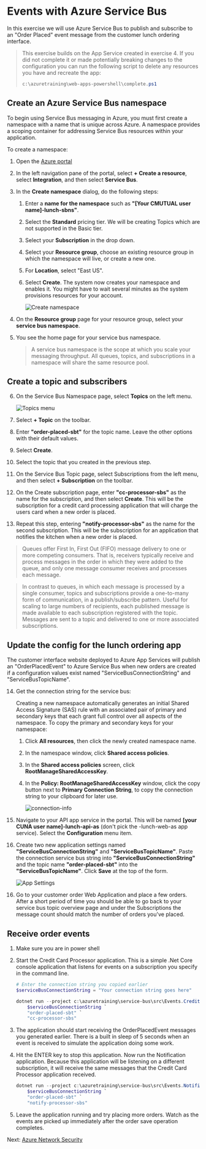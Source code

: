 # Events with Azure Service Bus

In this exercise we will use Azure Service Bus to publish and subscribe to an "Order Placed" event message from the customer lunch ordering interface.

> This exercise builds on the App Service created in exercise 4. If you did not complete it or made potentially breaking changes to the configuration you can run the following script to delete any resources you have and recreate the app:
> ```powershell
> c:\azuretraining\web-apps-powershell\complete.ps1
> ```

## Create an Azure Service Bus namespace

To begin using Service Bus messaging in Azure, you must first create a namespace with a name that is unique across Azure. A namespace provides a scoping container for addressing Service Bus resources within your application.

To create a namespace:

1. Open the [Azure portal](https://portal.azure.com)

2. In the left navigation pane of the portal, select **+ Create a resource**, select **Integration**, and then select **Service Bus**.

3. In the **Create namespace** dialog, do the following steps: 
    1. Enter a **name for the namespace** such as **"[Your CMUTUAL user name]-lunch-sbns"**.
    2. Select the **Standard** pricing tier. We will be creating Topics which are not supported in the Basic tier.
    3. Select your **Subscription** in the drop down.
    4. Select your **Resource group**, choose an existing resource group in which the namespace will live, or create a new one.
    5. For **Location**, select "East US".
    6. Select **Create**. The system now creates your namespace and enables it. You might have to wait several minutes as the system provisions resources for your account.

        ![Create namespace](images/service-bus-create.png)

4. On the **Resource group** page for your resource group, select your **service bus namespace**. 

5. You see the home page for your service bus namespace. 

    > A service bus namespace is the scope at which you scale your messaging throughput. All queues, topics, and subscriptions in a namespace will share the same resource pool.

## Create a topic and subscribers

6. On the Service Bus Namespace page, select **Topics** on the left menu.

    ![Topics menu](images/service-bus-topics-menu.png)

7. Select **+ Topic** on the toolbar.

8. Enter **"order-placed-sbt"** for the topic name. Leave the other options with their default values.

9. Select **Create**.

10. Select the topic that you created in the previous step.

11. On the Service Bus Topic page, select Subscriptions from the left menu, and then select **+ Subscription** on the toolbar.

12. On the Create subscription page, enter **"cc-processor-sbs"** as the name for the subscription, and then select **Create**.  This will be the subscription for a credit card processing application that will charge the users card when a new order is placed.

13. Repeat this step, entering **"notify-processor-sbs"** as the name for the second subscription. This will be the subscription for an application that notifies the kitchen when a new order is placed.

> Queues offer First In, First Out (FIFO) message delivery to one or more competing consumers. That is, receivers typically receive and process messages in the order in which they were added to the queue, and only one message consumer receives and processes each message. 

> In contrast to queues, in which each message is processed by a single consumer, topics and subscriptions provide a one-to-many form of communication, in a publish/subscribe pattern. Useful for scaling to large numbers of recipients, each published message is made available to each subscription registered with the topic. Messages are sent to a topic and delivered to one or more associated subscriptions.

## Update the config for the lunch ordering app

The customer interface website deployed to Azure App Services will publish an "OrderPlacedEvent" to Azure Service Bus when new orders are created if a configuration values exist named "ServiceBusConnectionString" and "ServiceBusTopicName".

14. Get the connection string for the service bus:

    Creating a new namespace automatically generates an initial Shared Access Signature (SAS) rule with an associated pair of primary and secondary keys that each grant full control over all aspects of the namespace. To copy the primary and secondary keys for your namespace: 

    1. Click **All resources**, then click the newly created namespace name.
    2. In the namespace window, click **Shared access policies**.
    3. In the **Shared access policies** screen, click **RootManageSharedAccessKey**.
        
    4. In the **Policy: RootManageSharedAccessKey** window, click the copy button next to **Primary Connection String**, to copy the connection string to your clipboard for later use.
    
        ![connection-info](./images/service-bus-connection-info.png)

15. Navigate to your API app service in the portal.  This will be named **[your CUNA user name]-lunch-api-as** (don't pick the -lunch-web-as app service).  Select the **Configuration** menu item. 

    <!--![App Settings](images/function-app-settings.png)-->

16. Create two new application settings named **"ServiceBusConnectionString"** and **"ServiceBusTopicName"**.  Paste the connection service bus string into **"ServiceBusConnectionString"** and the topic name **"order-placed-sbt"** into the **"ServiceBusTopicName"**.  Click **Save** at the top of the form.

    ![App Settings](images/app-service-sb-config.jpg)

<!--
 the script below and run it to add a new config variables to the web app named "ServiceBusConnectionString" and "SerivceBusTopicName":

    ```powershell
    # Paste your connection string here
    $serviceBusConnectionString = "[connection string here]"
    # Enter your topic name here
    $topicName = "order-placed-sbt"

    # Get the current app settings
    $apiApp = Get-AzureRMWebApp -ResourceGroupName $resourceGroupName -Name $apiAppServiceName
    $appSettingList = $apiApp.SiteConfig.AppSettings

    $newAppSettings = @{}
    ForEach ($kvp in $appSettingList) {
        $newAppSettings[$kvp.Name] = $kvp.Value
    }

    # Add new settings
    $newAppSettings["ServiceBusConnectionString"] = $serviceBusConnectionString
    $newAppSettings["ServiceBusTopicName"] = $topicName

    # Update settings
    Set-AzureRmWebApp -AppSettings $newAppSettings -Name $apiAppServiceName -ResourceGroupName $resourceGroupName
    ```
--->

16. Go to your customer order Web Application and place a few orders. After a short period of time you should be able to go back to your service bus topic overview page and under the Subscriptions the message count should match the number of orders you've placed.

<!--
## Send and receive messages with the REST API

While Azure Service Bus supports messaging protocol standars like AMQP, you can also send and receive messages using standard HTTP calls.

1. Open the [Azure Shell](https://shell.azure.com) in a browser.
2. To send a message to the service bus you POST to the URL **[service bus namespace].servicebus.windows.net/[topic name]/messages**.  Your SAS token must be in the **SharedAccessSignature** header field.
    ```powershell
    $message = "Hello Service Bus!"
    # Put your shared access key here
    $sas = "GxAjU/slEQVNNvmxbtrh3WDSDOZNy137+azn6INdEYM="
    $serviceBusNamespace = "messaging-test-sbns"
    # Put the name of the topic you want to publish a message to here
    $topicName = "test-sbt"
    curl google.com --data "$message" --header "SharedAccessSignature $sas" $serviceBusNamespace.servicebus.windows.net/$topicName/messages
    ```

3. To retrieve messages you DELETE from the same URL. Service Bus takes an HTTP DELETE because you are atomically reading and removing the message from the queue so no other consumers will get it.
    ```powershell
    # Put the name of the subscriber here
    $topicName = "test-sbt"
    curl google.com --data "$message" --header "SharedAccessSignature $sas" $serviceBusNamespace.servicebus.windows.net/$topicName/messages
    ```

. Try posting multiple messages with different data and pulling them off the message bus

-->

## Receive order events

1. Make sure you are in power shell 

2. Start the Credit Card Processor application. This is a simple .Net Core console application that listens for events on a subscription you specify in the command line.

    ```powershell
    # Enter the connection string you copied earlier
    $serviceBusConnectionString = "Your connection string goes here"
    
    dotnet run --project c:\azuretraining\service-bus\src\Events.CreditCardProcessor `
        $serviceBusConnectionString `
        "order-placed-sbt" `
        "cc-processor-sbs"
    ```

3. The application should start receiving the OrderPlacedEvent messages you generated earlier.  There is a built in sleep of 5 seconds when an event is received to simulate the application doing some work.

4. Hit the ENTER key to stop this application. Now run the Notification application. Because this application will be listening on a different subscription, it will receive the same messages that the Credit Card Processor application received.

    ```powershell
    dotnet run --project c:\azuretraining\service-bus\src\Events.Notifications `
        $serviceBusConnectionString `
        "order-placed-sbt" `
        "notify-processor-sbs"
    ```

5. Leave the application running and try placing more orders.  Watch as the events are picked up immediately after the order save operation completes.

<!--
6.  Keep the notification app running and open an additional shell.azure.com window and run a second copy of the Notification Processor

    ```powershell
    $serviceBusConnectionString = "[Your connection string goes here]"
    $topicName = "order-placed-sbt"
    $ntfSubscriptionName = "notify-processor-sbs"
    
    dotnet run --project ./service-bus/src/Events.Notifications $serviceBusConnectionString $topicName $ntfSubscriptionName
    ```

7. Start placing lots of orders in quick succession by hitting the **Random Order** button on the web application.  Switch between the two shell.azure.com windows and notice how the events are only being picked up by one instance, doubling the processing throughput of the events.

> This is referred to as the "competing consumer" model for message processing.  Simply by adding more consuming applications on a queue or subscription messages will be processed in parallel. You can rely on the Service Bus to atomically lock the messages so they only get delivered once to each consumer in your processing pool.

-->

Next: [Azure Network Security](./08-network-security.md)

